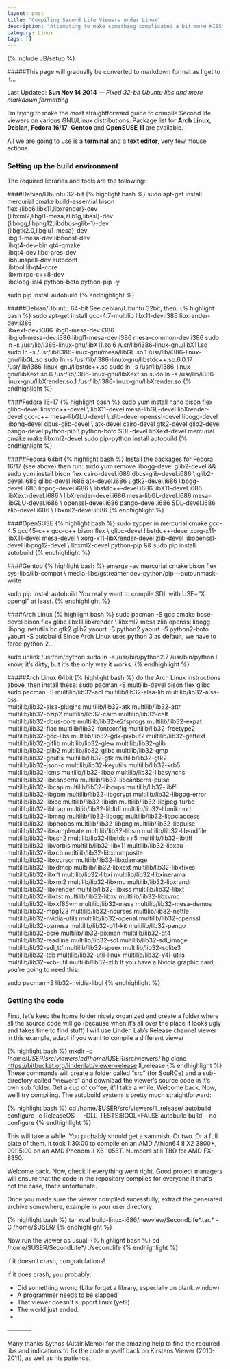 ```yaml
---
layout: post
title: "Compiling Second Life Viewers under Linux"
description: "Attempting to make something complicated a bit more KISS"
category: Linux
tags: []
---
```

{% include JB/setup %}

#####This page will gradually be converted to markdown format as I get to it...

Last Updated: **Sun Nov 14 2014** — _Fixed 32-bit Ubuntu libs and more markdown formatting_

I’m trying to make the most straightforward guide to compile Second life viewers on various GNU/Linux distributions. Package list for **Arch Linux**, **Debian**, **Fedora 16**/**17**, **Gentoo** and **OpenSUSE 11** are available.

All we are going to use is a **terminal** and a **text editor**, very few mouse actions.

### Setting up the build environment

The required libraries and tools are the following:

####Debian/Ubuntu 32-bit
{% highlight bash %}
sudo apt-get install \
mercurial cmake build-essential bison \
 flex {libc6,libx11,libxrender}-dev \
 {libxml2,libgl1-mesa,zlib1g,libssl}-dev \
 {libogg,libpng12,libdbus-glib-1}-dev \
 {libgtk2.0,libglu1-mesa}-dev \
 libgl1-mesa-dev libboost-dev \
 libqt4-dev-bin qt4-qmake \
 libqt4-dev libc-ares-dev \
 libhunspell-dev autoconf \
 libtool libqt4-core \
 libxmlrpc-c++8-dev \
 libcloog-isl4 python-boto python-pip -y

sudo pip install autobuild
{% endhighlight %}

#####Debian/Ubuntu 64-bit
See debian/Ubuntu 32bit, then;
{% highlight bash %}
sudo apt-get install gcc-4.7-multilib libx11-dev:i386 libxrender-dev:i386\
 libxext-dev:i386 libgl1-mesa-dev:i386 \
 libglu1-mesa-dev:i386 libgl1-mesa-dev:i386 mesa-common-dev:i386
sudo ln -s /usr/lib/i386-linux-gnu/libX11.so.6 /usr/lib/i386-linux-gnu/libX11.so
sudo ln -s /usr/lib/i386-linux-gnu/mesa/libGL.so.1 /usr/lib/i386-linux-gnu/libGL.so
sudo ln -s /usr/lib/i386-linux-gnu/libstdc++.so.6.0.17 /usr/lib/i386-linux-gnu/libstdc++.so
sudo ln -s /usr/lib/i386-linux-gnu/libXext.so.6 /usr/lib/i386-linux-gnu/libXext.so
sudo ln -s /usr/lib/i386-linux-gnu/libXrender.so.1 /usr/lib/i386-linux-gnu/libXrender.so
{% endhighlight %}

####Fedora 16-17
{% highlight bash %}
sudo yum install nano bison flex glibc-devel libstdc++-devel  \\
libX11-devel mesa-libGL-devel libXrender-devel gcc-c++ mesa-libGLU-devel  \\
zlib-devel openssl-devel libogg-devel libpng-devel dbus-glib-devel  \\
atk-devel cairo-devel gtk2-devel glib2-devel pango-devel python-pip  \\
python-boto SDL-devel libXext-devel mercurial cmake make libxml2-devel
sudo pip-python install autobuild
{% endhighlight %}

#####Fedora 64bit
{% highlight bash %}
Install the packages for Fedora 16/17 (see above) then run:
sudo yum remove libogg-devel glib2-devel &&
sudo yum install bison flex cairo-devel.i686 dbus-glib-devel.i686  \\
glib2-devel.i686 glibc-devel.i686 atk-devel.i686  \\
gtk2-devel.i686 libogg-devel.i686 libpng-devel.i686  \\
libstdc++-devel.i686 libX11-devel.i686 libXext-devel.i686  \\
libXrender-devel.i686 mesa-libGL-devel.i686 mesa-libGLU-devel.i686  \\
openssl-devel.i686 pango-devel.i686 SDL-devel.i686 zlib-devel.i686  \\
libxml2-devel.i686
{% endhighlight %}

####OpenSUSE
{% highlight bash %}
sudo zypper in mercurial cmake gcc-4.5 gcc45-c++ gcc-c++ bison flex  \\
glibc-devel libstdc++-devel xorg-x11-libX11-devel mesa-devel  \\
xorg-x11-libXrender-devel zlib-devel libopenssl-devel libpng12-devel  \\
libxml2-devel python-pip
&& sudo pip install autobuild
{% endhighlight %}

####Gentoo
{% highlight bash %}
emerge -av mercurial cmake bison flex sys-libs/lib-compat  \\
media-libs/gstreamer dev-python/pip --autounmask-write

sudo pip install autobuild
You really want to compile SDL with USE=”X opengl” at least.
{% endhighlight %}

####Arch Linux
{% highlight bash %}
sudo pacman -S gcc cmake base-devel bison flex glibc libx11 libxrender  \\
libxml2 mesa zlib openssl libogg libpng inetutils bc gtk2 glib2
yaourt -S python2
yaourt -S python2-boto
yaourt -S autobuild
Since Arch Linux uses python 3 as default, we have to force python 2…

sudo unlink /usr/bin/python
sudo ln -s /usr/bin/python2.7 /usr/bin/python
I know, it’s dirty, but it’s the only way it works.
{% endhighlight %}

#####Arch Linux 64bit
{% highlight bash %}
do the Arch Linux instructions above, then install these:
sudo pacman -S multilib-devel bison flex glibc
sudo pacman -S multilib/lib32-acl multilib/lib32-alsa-lib multilib/lib32-alsa-oss \
multilib/lib32-alsa-plugins multilib/lib32-atk multilib/lib32-attr \
multilib/lib32-bzip2 multilib/lib32-cairo multilib/lib32-celt \
multilib/lib32-dbus-core multilib/lib32-e2fsprogs multilib/lib32-expat \
multilib/lib32-flac multilib/lib32-fontconfig multilib/lib32-freetype2 \
multilib/lib32-gcc-libs multilib/lib32-gdk-pixbuf2 multilib/lib32-gettext \
multilib/lib32-giflib multilib/lib32-glew multilib/lib32-glib \
multilib/lib32-glib2 multilib/lib32-glibc multilib/lib32-gmp \
multilib/lib32-gnutls multilib/lib32-gtk multilib/lib32-gtk2 \
multilib/lib32-json-c multilib/lib32-keyutils multilib/lib32-krb5 \
multilib/lib32-lcms multilib/lib32-libao multilib/lib32-libasyncns \
multilib/lib32-libcanberra multilib/lib32-libcanberra-pulse \
multilib/lib32-libcap multilib/lib32-libcups multilib/lib32-libffi \
multilib/lib32-libgbm multilib/lib32-libgcrypt multilib/lib32-libgpg-error \
multilib/lib32-libice multilib/lib32-libidn multilib/lib32-libjpeg-turbo \
multilib/lib32-libldap multilib/lib32-libltdl multilib/lib32-libmikmod \
multilib/lib32-libmng multilib/lib32-libogg multilib/lib32-libpciaccess \
multilib/lib32-libphobos multilib/lib32-libpng multilib/lib32-libpulse \
multilib/lib32-libsamplerate multilib/lib32-libsm multilib/lib32-libsndfile \
multilib/lib32-libssh2 multilib/lib32-libstdc++5 multilib/lib32-libtiff \
multilib/lib32-libvorbis multilib/lib32-libx11 multilib/lib32-libxau \
multilib/lib32-libxcb multilib/lib32-libxcomposite \
multilib/lib32-libxcursor multilib/lib32-libxdamage \
multilib/lib32-libxdmcp multilib/lib32-libxext multilib/lib32-libxfixes \
multilib/lib32-libxft multilib/lib32-libxi multilib/lib32-libxinerama \
multilib/lib32-libxml2 multilib/lib32-libxmu multilib/lib32-libxrandr \
multilib/lib32-libxrender multilib/lib32-libxss multilib/lib32-libxt \
multilib/lib32-libxtst multilib/lib32-libxv multilib/lib32-libxvmc \
multilib/lib32-libxxf86vm multilib/lib32-mesa multilib/lib32-mesa-demos \
multilib/lib32-mpg123 multilib/lib32-ncurses multilib/lib32-nettle \
multilib/lib32-nvidia-utils multilib/lib32-openal multilib/lib32-openssl \
multilib/lib32-osmesa multilib/lib32-p11-kit multilib/lib32-pango \
multilib/lib32-pcre multilib/lib32-pixman multilib/lib32-qt4 \
multilib/lib32-readline multilib/lib32-sdl multilib/lib32-sdl_image \
multilib/lib32-sdl_ttf multilib/lib32-speex multilib/lib32-sqlite3 \
multilib/lib32-tdb multilib/lib32-util-linux multilib/lib32-v4l-utils \
multilib/lib32-xcb-util multilib/lib32-zlib
If you have a Nvidia graphic card, you’re going to need this:

sudo pacman -S lib32-nvidia-libgl
{% endhighlight %}

### Getting the code
First, let’s keep the home folder nicely organized and create a folder where all the source code will go (because when it’s all over the place it looks ugly and takes time to find stuff)
I will use Linden Lab’s Release channel viewer in this example, adapt if you want to compile a different viewer

{% highlight bash %}
mkdir -p /home/$USER/src/viewers/
cd /home/$USER/src/viewers/
hg clone https://bitbucket.org/lindenlab/viewer-release ll_release
{% endhighlight %}
These commands will create a folder called “src” (for SouRCe) and a sub-directory called “viewers” and download the viewer’s source code in it’s own sub folder.
Get a cup of coffee, it’ll take a while.
Welcome back.
Now, we’ll try compiling.
The autobuild system is pretty much straightforward:

{% highlight bash %}
cd /home/$USER/src/viewers/ll_release/
autobuild configure -c ReleaseOS -- -DLL_TESTS:BOOL=FALSE
autobuild build --no-configure
{% endhighlight %}

This will take a while. You probably should get a sammish. Or two. Or a full plate of them.
It took 1:30:00 to compile on an AMD Athlon64 II X2 3800+, 00:15:00 on an AMD Phenom II X6 1055T. Numbers still TBD for AMD FX-8350.

Welcome back.
Now, check if everything went right. Good project managers will ensure that the code in the repository compiles for everyone.If that's not the case, that’s unfortunate.

Once you made sure the viewer compiled sucessfully, extract the generated archive somewhere, example in your user directory:

{% highlight bash %}
tar xvaf build-linux-i686/newview/SecondLife*.tar.* -C /home/$USER/
{% endhighlight %}

Now run the viewer as usual;
{% highlight bash %}
cd /home/$USER/SecondLife*/
./secondlife
{% endhighlight %}

if it doesn’t crash, congratulations!

If it does crash, you probably:
* Did something wrong (Like forget a library, especially on blank window)
* A programmer needs to be slapped
* That viewer doesn't support linux (yet?)
* The world just ended.
* 
————

Many thanks Sythos (Altair.Memo) for the amazing help to find the required libs
    and indications to fix the code myself back on Kirstens Viewer (2010-2011),
    as well as his patience.
